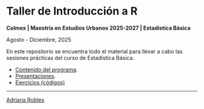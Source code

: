 # Taller de Introducción a R
**Colmex | Maestría en Estudios Urbanos 2025-2027 | Estadística Básica**

Agosto - Diciembre, 2025

En este repositorio se encuentra todo el material para llevar a cabo las sesiones prácticas del curso de Estadística Básica. 

* [Contenido del programa](https://demografiando.pro/indice.html).
* [Presentaciones](https://drive.google.com/drive/folders/1kuAmXAi3EpglcutkRVRAkfzVhCbtVYfw?usp=sharing).
* [Ejercicios (códigos)](Códigos)

---

[Adriana Robles](https://sites.google.com/view/adrianarobles/home?authuser=0)
